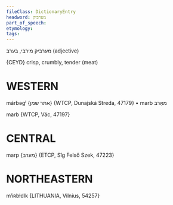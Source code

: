 ```yaml
---
fileClass: DictionaryEntry
headword: מערביק
part_of_speech: 
etymology: 
tags: 
---
```

מערביק
מירבי, בערב
(adjective)

{CEYD}
crisp, crumbly, tender (meat)

WESTERN
========

márbəgʲ {אתר שמן} {WTCP, Dunajská Streda, 47179}
	•	marb מאַרב

marb {WTCP, Vác, 47197}

CENTRAL
========

marp {מערב} {ETCP, Sîg Felső Szek, 47223}

NORTHEASTERN
==============

mʲiʀbɫdIk {LITHUANIA, Vilnius, 54257}